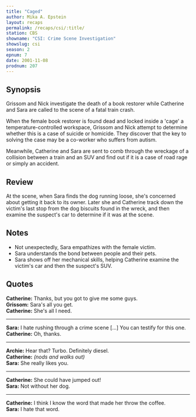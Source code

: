 ```yaml
---
title: "Caged"
author: Mika A. Epstein
layout: recaps
permalink: /recaps/csi/:title/
station: CBS
showname: "CSI: Crime Scene Investigation"
showslug: csi
season: 2
epnum: 7
date: 2001-11-08
prodnum: 207
---
```


## Synopsis

Grissom and Nick investigate the death of a book restorer while Catherine and Sara are called to the scene of a fatal train crash.

When the female book restorer is found dead and locked inside a 'cage' a temperature-controlled workspace, Grissom and Nick attempt to determine whether this is a case of suicide or homicide. They discover that the key to solving the case may be a co-worker who suffers from autism.

Meanwhile, Catherine and Sara are sent to comb through the wreckage of a collision between a train and an SUV and find out if it is a case of road rage or simply an accident.

## Review

At the scene, when Sara finds the dog running loose, she's concerned about getting it back to its owner. Later she and Catherine track down the victim's last stop from the dog biscuits found in the wreck, and then examine the suspect's car to determine if it was at the scene.

## Notes

* Not unexpectedly, Sara empathizes with the female victim.
* Sara understands the bond between people and their pets.
* Sara shows off her mechanical skills, helping Catherine examine the victim's car and then the suspect's SUV.

## Quotes

**Catherine:** Thanks, but you got to give me some guys.\
**Grissom:** Sara's all you get.\
**Catherine:** She's all I need.

- - -

**Sara:** I hate rushing through a crime scene [...] You can testify for this one.\
**Catherine:** Oh, thanks.

- - -

**Archie:** Hear that? Turbo. Definitely diesel.\
**Catherine:** _(nods and walks out)_\
**Sara:** She really likes you.

- - -

**Catherine:** She could have jumped out!\
**Sara:** Not without her dog.

- - -

**Catherine:** I think I know the word that made her throw the coffee.\
**Sara:** I hate that word.
